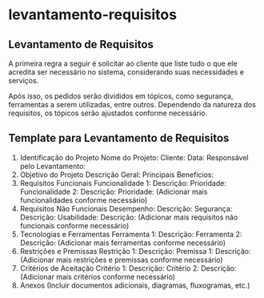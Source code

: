 # levantamento-requisitos

## Levantamento de Requisitos
A primeira regra a seguir é solicitar ao cliente que liste tudo o que ele acredita ser necessário no sistema, considerando suas necessidades e serviços.

Após isso, os pedidos serão divididos em tópicos, como segurança, ferramentas a serem utilizadas, entre outros. Dependendo da natureza dos requisitos, os tópicos serão ajustados conforme necessário.

## Template para Levantamento de Requisitos
1. Identificação do Projeto
Nome do Projeto:
Cliente:
Data:
Responsável pelo Levantamento:
2. Objetivo do Projeto
Descrição Geral:
Principais Benefícios:
3. Requisitos Funcionais
Funcionalidade 1:
Descrição:
Prioridade:
Funcionalidade 2:
Descrição:
Prioridade:
(Adicionar mais funcionalidades conforme necessário)
4. Requisitos Não Funcionais
Desempenho:
Descrição:
Segurança:
Descrição:
Usabilidade:
Descrição:
(Adicionar mais requisitos não funcionais conforme necessário)
5. Tecnologias e Ferramentas
Ferramenta 1:
Descrição:
Ferramenta 2:
Descrição:
(Adicionar mais ferramentas conforme necessário)
6. Restrições e Premissas
Restrição 1:
Descrição:
Premissa 1:
Descrição:
(Adicionar mais restrições e premissas conforme necessário)
7. Critérios de Aceitação
Critério 1:
Descrição:
Critério 2:
Descrição:
(Adicionar mais critérios conforme necessário)
8. Anexos
(Incluir documentos adicionais, diagramas, fluxogramas, etc.)
